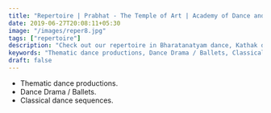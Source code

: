 ```yaml
---
title: "Repertoire | Prabhat - The Temple of Art | Academy of Dance and Theatre Art"
date: 2019-06-27T20:08:11+05:30
image: "/images/reper8.jpg"
tags: ["repertoire"]
description: "Check out our repertoire in Bharatanatyam dance, Kathak dance and Carnatic music."
keywords: "Thematic dance productions, Dance Drama / Ballets, Classical dance sequences."
draft: false
---
```



* Thematic dance productions.
* Dance Drama / Ballets.
* Classical dance sequences.
